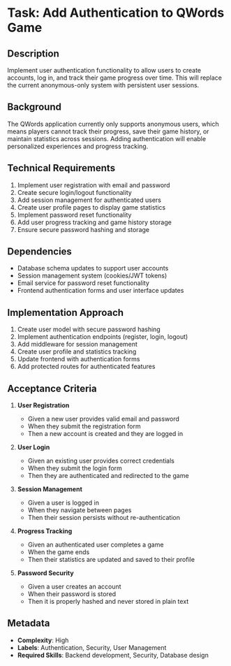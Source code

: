 # Task: Add Authentication to QWords Game

## Description
Implement user authentication functionality to allow users to create accounts, log in, and track their game progress over time. This will replace the current anonymous-only system with persistent user sessions.

## Background
The QWords application currently only supports anonymous users, which means players cannot track their progress, save their game history, or maintain statistics across sessions. Adding authentication will enable personalized experiences and progress tracking.

## Technical Requirements
1. Implement user registration with email and password
2. Create secure login/logout functionality
3. Add session management for authenticated users
4. Create user profile pages to display game statistics
5. Implement password reset functionality
6. Add user progress tracking and game history storage
7. Ensure secure password hashing and storage

## Dependencies
- Database schema updates to support user accounts
- Session management system (cookies/JWT tokens)
- Email service for password reset functionality
- Frontend authentication forms and user interface updates

## Implementation Approach
1. Create user model with secure password hashing
2. Implement authentication endpoints (register, login, logout)
3. Add middleware for session management
4. Create user profile and statistics tracking
5. Update frontend with authentication forms
6. Add protected routes for authenticated features

## Acceptance Criteria

1. **User Registration**
   - Given a new user provides valid email and password
   - When they submit the registration form
   - Then a new account is created and they are logged in

2. **User Login**
   - Given an existing user provides correct credentials
   - When they submit the login form
   - Then they are authenticated and redirected to the game

3. **Session Management**
   - Given a user is logged in
   - When they navigate between pages
   - Then their session persists without re-authentication

4. **Progress Tracking**
   - Given an authenticated user completes a game
   - When the game ends
   - Then their statistics are updated and saved to their profile

5. **Password Security**
   - Given a user creates an account
   - When their password is stored
   - Then it is properly hashed and never stored in plain text

## Metadata
- **Complexity**: High
- **Labels**: Authentication, Security, User Management
- **Required Skills**: Backend development, Security, Database design
